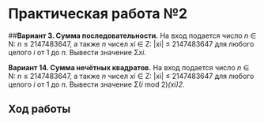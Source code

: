 # Практическая работа №2

##**Вариант 3. Сумма последовательности.** На вход подается число *n* ∈ N: *n* ≤ 2147483647, а также *n* чисел *xi* ∈ Z: |xi| ≤ 2147483647 для любого целого *i* от 1 до *n*. Вывести значение Σ*xi*.

**Вариант 14. Сумма нечётных квадратов.** На вход подается число *n* ∈ N: *n* ≤ 2147483647, а также *n* чисел *xi* ∈ Z: |xi| ≤ 2147483647 для любого целого *i* от 1 до *n*. Вывести значение Σ(*i* mod 2)*(xi)2*.

## Ход работы 

